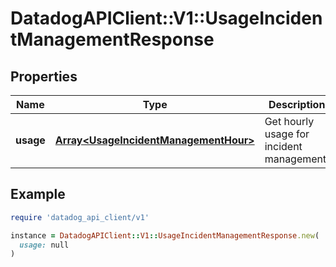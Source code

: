 # DatadogAPIClient::V1::UsageIncidentManagementResponse

## Properties

| Name | Type | Description | Notes |
| ---- | ---- | ----------- | ----- |
| **usage** | [**Array&lt;UsageIncidentManagementHour&gt;**](UsageIncidentManagementHour.md) | Get hourly usage for incident management. | [optional] |

## Example

```ruby
require 'datadog_api_client/v1'

instance = DatadogAPIClient::V1::UsageIncidentManagementResponse.new(
  usage: null
)
```

